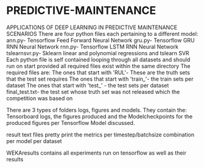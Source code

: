 # PREDICTIVE-MAINTENANCE
APPLICATIONS OF DEEP LEARNING IN PREDICTIVE MAINTENANCE SCENARIOS
There are four python files each pertaining to a different model:
  ann.py- Tensorflow Feed Forward Neural Network
  gru.py- Tensorflow GRU RNN Neural Network
  rnn.py- Tensorflow LSTM RNN Neural Network
  tslearnsvr.py- Sklearn linear and polynomial regressions and tslearn SVR
 Each python file is self contained looping through all datasets and should run on start provided all required files exist within the same directory
 The required files are:
    The ones that start with 'RUL'- These are the truth sets that the test set requires
    The ones that start with 'train_'- the train sets per dataset
    The ones that start with 'test_' - the test sets per dataset
    final_test.txt- the test set whose truth set was not released which the competition was based on
    
There are 3 types of folders logs, figures and models. They contain the: Tensorboard logs, the figures produced and the Modelcheckpoints for the produced figures per Tensorflow Model discussed.

result text files pretty print the metrics per timestep/batchsize combination per model per dataset

WEKAresults contains all experiments run on tensorflow as well as their results
